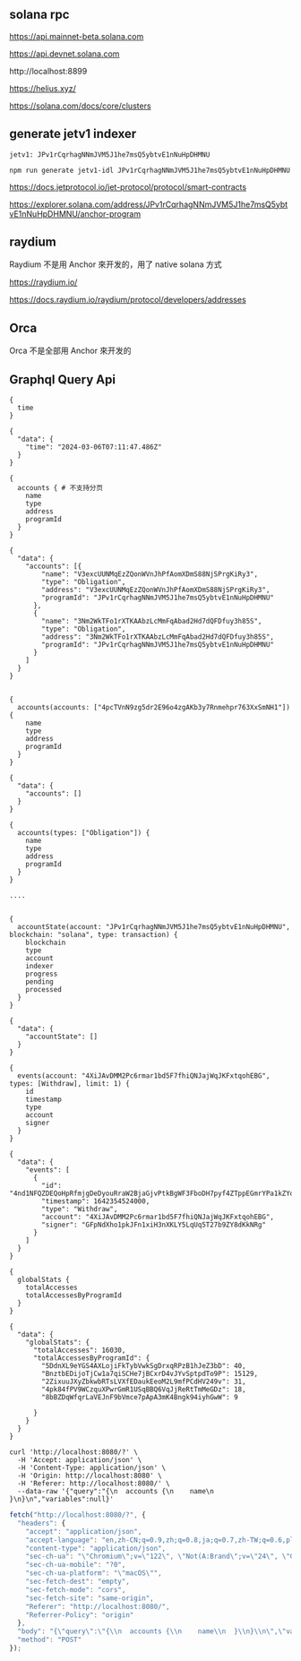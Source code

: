 ## solana rpc

https://api.mainnet-beta.solana.com

https://api.devnet.solana.com

http://localhost:8899

https://helius.xyz/

https://solana.com/docs/core/clusters

## generate jetv1 indexer

`jetv1: JPv1rCqrhagNNmJVM5J1he7msQ5ybtvE1nNuHpDHMNU`

```
npm run generate jetv1-idl JPv1rCqrhagNNmJVM5J1he7msQ5ybtvE1nNuHpDHMNU
```

https://docs.jetprotocol.io/jet-protocol/protocol/smart-contracts

https://explorer.solana.com/address/JPv1rCqrhagNNmJVM5J1he7msQ5ybtvE1nNuHpDHMNU/anchor-program

## raydium

Raydium 不是用 Anchor 來开发的，用了 native solana 方式

https://raydium.io/

https://docs.raydium.io/raydium/protocol/developers/addresses


## Orca

Orca 不是全部用 Anchor 來开发的


## Graphql Query Api

```
{
  time
}

{
  "data": {
    "time": "2024-03-06T07:11:47.486Z"
  }
}
```

```
{
  accounts { # 不支持分页
    name
    type
    address
    programId
  }
}

{
  "data": {
    "accounts": [{
        "name": "V3excUUNMqEzZQonWVnJhPfAomXDmS88NjSPrgKiRy3",
        "type": "Obligation",
        "address": "V3excUUNMqEzZQonWVnJhPfAomXDmS88NjSPrgKiRy3",
        "programId": "JPv1rCqrhagNNmJVM5J1he7msQ5ybtvE1nNuHpDHMNU"
      },
      {
        "name": "3Nm2WkTFo1rXTKAAbzLcMmFqAbad2Hd7dQFDfuy3h85S",
        "type": "Obligation",
        "address": "3Nm2WkTFo1rXTKAAbzLcMmFqAbad2Hd7dQFDfuy3h85S",
        "programId": "JPv1rCqrhagNNmJVM5J1he7msQ5ybtvE1nNuHpDHMNU"
      }
    ]
  }
}

```

```

{
  accounts(accounts: ["4pcTVnN9zg5dr2E96o4zgAKb3y7Rnmehpr763XxSmNH1"]) {
    name
    type
    address
    programId
  }
}

{
  "data": {
    "accounts": []
  }
}
```

```
{
  accounts(types: ["Obligation"]) {
    name
    type
    address
    programId
  }
}

....
```

```

{
  accountState(account: "JPv1rCqrhagNNmJVM5J1he7msQ5ybtvE1nNuHpDHMNU", blockchain: "solana", type: transaction) {
    blockchain
    type
    account
    indexer
    progress
    pending
    processed
  }
}

{
  "data": {
    "accountState": []
  }
}
```

```
{
  events(account: "4XiJAvDMM2Pc6rmar1bd5F7fhiQNJajWqJKFxtqohEBG", types: [Withdraw], limit: 1) {
    id
    timestamp
    type
    account
    signer
  }
}

{
  "data": {
    "events": [
      {
        "id": "4nd1NFQZDEQoHpRfmjgDeDyouRraW2BjaGjvPtkBgWF3FboDH7pyf4ZTppEGmrYPa1kZYonP5a7G8eG94XNK7y5P:05",
        "timestamp": 1642354524000,
        "type": "Withdraw",
        "account": "4XiJAvDMM2Pc6rmar1bd5F7fhiQNJajWqJKFxtqohEBG",
        "signer": "GFpNdXho1pkJFn1xiH3nXKLY5LqUq5T27b9ZY8dKkNRg"
      }
    ]
  }
}
```

```
{
  globalStats {
    totalAccesses
    totalAccessesByProgramId
  }
}

{
  "data": {
    "globalStats": {
      "totalAccesses": 16030,
      "totalAccessesByProgramId": {
        "5DdnXL9eYGS4AXLojiFkTybVwkSgDrxqRPzB1hJeZ3bD": 40,
        "BnztbEDijoTjCw1a7qiSCHe7jBCxrD4vJYvSptpdTo9P": 15129,
        "2ZixuuJXyZbkwbRTsLVXfEDaukEeoM2L9mfPCdHV249v": 31,
        "4pk84fPV9WCzquXPwrGmR1USqBBQ6VqJjReRtTmMeGDz": 18,
        "8bBZDqWfqrLaVEJnF9bVmce7pApA3mK4Bngk94iyhGwW": 9

      }
    }
  }
}
```

```shell
curl 'http://localhost:8080/?' \
  -H 'Accept: application/json' \
  -H 'Content-Type: application/json' \
  -H 'Origin: http://localhost:8080' \
  -H 'Referer: http://localhost:8080/' \
  --data-raw '{"query":"{\n  accounts {\n    name\n  }\n}\n","variables":null}'
```

```js
fetch("http://localhost:8080/?", {
  "headers": {
    "accept": "application/json",
    "accept-language": "en,zh-CN;q=0.9,zh;q=0.8,ja;q=0.7,zh-TW;q=0.6,pl;q=0.5",
    "content-type": "application/json",
    "sec-ch-ua": "\"Chromium\";v=\"122\", \"Not(A:Brand\";v=\"24\", \"Google Chrome\";v=\"122\"",
    "sec-ch-ua-mobile": "?0",
    "sec-ch-ua-platform": "\"macOS\"",
    "sec-fetch-dest": "empty",
    "sec-fetch-mode": "cors",
    "sec-fetch-site": "same-origin",
    "Referer": "http://localhost:8080/",
    "Referrer-Policy": "origin"
  },
  "body": "{\"query\":\"{\\n  accounts {\\n    name\\n  }\\n}\\n\",\"variables\":null}",
  "method": "POST"
});

```